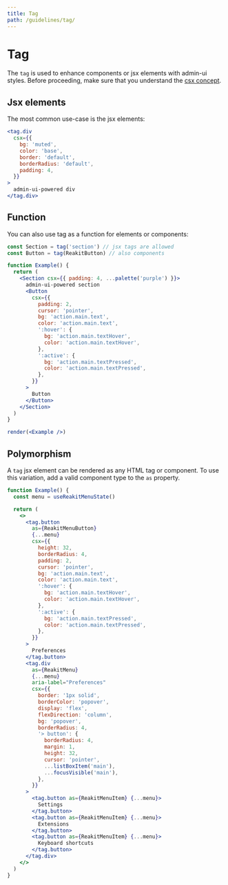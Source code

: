 ```yaml
---
title: Tag
path: /guidelines/tag/
---
```


# Tag

The `tag` is used to enhance components or jsx elements with admin-ui styles. Before proceeding, make sure that you understand the [csx concept](/core-concepts/csx/).

## Jsx elements

The most common use-case is the jsx elements:

```jsx
<tag.div
  csx={{
    bg: 'muted',
    color: 'base',
    border: 'default',
    borderRadius: 'default',
    padding: 4,
  }}
>
  admin-ui-powered div
</tag.div>
```

## Function

You can also use tag as a function for elements or components:

```jsx noInline
const Section = tag('section') // jsx tags are allowed
const Button = tag(ReakitButton) // also components

function Example() {
  return (
    <Section csx={{ padding: 4, ...palette('purple') }}>
      admin-ui-powered section
      <Button
        csx={{
          padding: 2,
          cursor: 'pointer',
          bg: 'action.main.text',
          color: 'action.main.text',
          ':hover': {
            bg: 'action.main.textHover',
            color: 'action.main.textHover',
          },
          ':active': {
            bg: 'action.main.textPressed',
            color: 'action.main.textPressed',
          },
        }}
      >
        Button
      </Button>
    </Section>
  )
}

render(<Example />)
```

## Polymorphism

A `tag` jsx element can be rendered as any HTML tag or component. To use this variation, add a valid component type to the `as` property.

```jsx
function Example() {
  const menu = useReakitMenuState()

  return (
    <>
      <tag.button
        as={ReakitMenuButton}
        {...menu}
        csx={{
          height: 32,
          borderRadius: 4,
          padding: 2,
          cursor: 'pointer',
          bg: 'action.main.text',
          color: 'action.main.text',
          ':hover': {
            bg: 'action.main.textHover',
            color: 'action.main.textHover',
          },
          ':active': {
            bg: 'action.main.textPressed',
            color: 'action.main.textPressed',
          },
        }}
      >
        Preferences
      </tag.button>
      <tag.div
        as={ReakitMenu}
        {...menu}
        aria-label="Preferences"
        csx={{
          border: '1px solid',
          borderColor: 'popover',
          display: 'flex',
          flexDirection: 'column',
          bg: 'popover',
          borderRadius: 4,
          '> button': {
            borderRadius: 4,
            margin: 1,
            height: 32,
            cursor: 'pointer',
            ...listBoxItem('main'),
            ...focusVisible('main'),
          },
        }}
      >
        <tag.button as={ReakitMenuItem} {...menu}>
          Settings
        </tag.button>
        <tag.button as={ReakitMenuItem} {...menu}>
          Extensions
        </tag.button>
        <tag.button as={ReakitMenuItem} {...menu}>
          Keyboard shortcuts
        </tag.button>
      </tag.div>
    </>
  )
}
```
